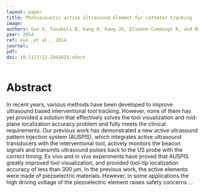 ```yaml
---
layout: paper
title: Photoacoustic active ultrasound element for catheter tracking
image:
authors: Guo X, Tavakoli B, Kang H, Kang JU, Etienne-Cummings R, and Boctor EM.
year: 2014
ref: Guo _et al._ 2014.
journal: 
pdf: 
doi: 10.1117/12.2041625.short
---
```


# Abstract
In recent years, various methods have been developed to improve ultrasound based interventional tool tracking. However, none of them has yet provided a solution that effectively solves the tool visualization and mid-plane localization accuracy problem and fully meets the clinical requirements. Our previous work has demonstrated a new active ultrasound pattern injection system (AUSPIS), which integrates active ultrasound transducers with the interventional tool, actively monitors the beacon signals and transmits ultrasound pulses back to the US probe with the correct timing. Ex vivo and in vivo experiments have proved that AUSPIS greatly improved tool visualization, and provided tool-tip localization accuracy of less than 300 μm. In the previous work, the active elements were made of piezoelectric materials. However, in some applications the high driving voltage of the piezoelectric element raises safety concerns …

